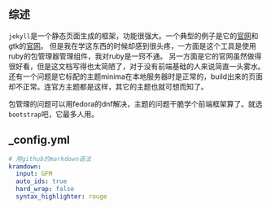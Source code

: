 ## 综述
`jekyll`是一个静态页面生成的框架，功能很强大。一个典型的例子是它的[官网](https://jekyllrb.com/)和gtk的[官网](https://gtk.org/)。
但是我在学这东西的时候却感到很头疼，一方面是这个工具是使用ruby的包管理器管理组件，我对ruby是一窍不通。
另一方面是它的官网虽然做得很好看，但是这文档写得也太简陋了，对于没有前端基础的人来说简直一头雾水。
还有一个问题是它标配的主题minima在本地服务器时是正常的，build出来的页面却不正常。连官方主题都是这样，其它的主题也就可想而知了。

包管理的问题可以用fedora的dnf解决，主题的问题干脆学个前端框架算了。就选`bootstrap`吧，它最多人用。

## _config.yml
``` yml
# 用github的markdown语法
kramdown:
  input: GFM
  auto_ids: true
  hard_wrap: false
  syntax_highlighter: rouge
```